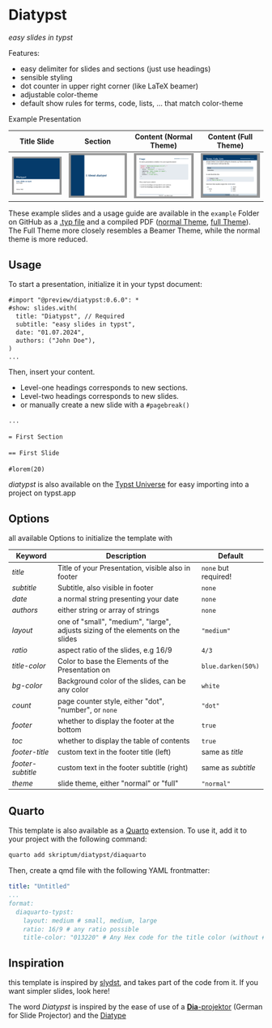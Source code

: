 # Diatypst

*easy slides in typst*

Features:

- easy delimiter for slides and sections (just use headings)
- sensible styling
- dot counter in upper right corner (like LaTeX beamer)
- adjustable color-theme
- default show rules for terms, code, lists, ... that match color-theme

Example Presentation

| Title Slide                                     | Section                                             | Content (Normal Theme)                          | Content (Full Theme)                                        |
| ----------------------------------------------- | --------------------------------------------------- | ----------------------------------------------- | ----------------------------------------------------------- |
| ![Example-Title](screenshots/Example-Title.png) | ![Example-Section](screenshots/Example-Section.png) | ![Example-Slide](screenshots/Example-Slide.png) | ![Example-Full-Slide](./screenshots/Full-Example-Slide.png) |

These example slides and a usage guide are available in the `example` Folder on GitHub as a [.typ file](https://github.com/skriptum/diatypst/blob/main/example/example.typ) and a compiled PDF ([normal Theme](https://raw.githubusercontent.com/skriptum/diatypst/refs/heads/main/example/example.pdf), [full Theme](https://raw.githubusercontent.com/skriptum/diatypst/refs/heads/main/example/example_full.pdf)). The Full Theme more closely resembles a Beamer Theme, while the normal theme is more reduced.

## Usage

To start a presentation, initialize it in your typst document:

```typst
#import "@preview/diatypst:0.6.0": *
#show: slides.with(
  title: "Diatypst", // Required
  subtitle: "easy slides in typst",
  date: "01.07.2024",
  authors: ("John Doe"),
)
...
```

Then, insert your content.

- Level-one headings corresponds to new sections.
- Level-two headings corresponds to new slides.
- or manually create a new slide with a `#pagebreak()`

```typst
...

= First Section

== First Slide

#lorem(20)
```

*diatypst* is also available on the [Typst Universe](https://typst.app/universe/package/diatypst) for easy importing into a project on typst.app

## Options

all available Options to initialize the template with

| Keyword       | Description                                                  | Default              |
| ------------- | ------------------------------------------------------------ | -------------------- |
| *title*       | Title of your Presentation, visible also in footer           | `none` but required! |
| *subtitle*    | Subtitle, also visible in footer                             | `none`               |
| *date*        | a normal string presenting your date                         | `none`               |
| *authors*     | either string or array of strings                            | `none`               |
| *layout*      | one of "small", "medium", "large", adjusts sizing of the elements on the slides | `"medium"`           |
| *ratio*       | aspect ratio of the slides, e.g 16/9                         | `4/3`                |
| *title-color* | Color to base the Elements of the Presentation on            | `blue.darken(50%)`   |
| *bg-color*    | Background color of the slides, can be any color             | `white`              |
| *count*       | page counter style, either "dot", "number", or `none`        | `"dot"`                |
| *footer*      | whether to display the footer at the bottom                  | `true`               |
| *toc*         | whether to display the table of contents                     | `true`               |
| *footer-title*| custom text in the footer title (left)                       | same as *title*      |
| *footer-subtitle*| custom text in the footer subtitle (right)                | same as *subtitle*   |
| *theme*       | slide theme, either "normal" or "full"                       | `"normal"`             |


## Quarto

This template is also available as a [Quarto](https://quarto.org/) extension. To use it, add it to your project with the following command:

```bash
quarto add skriptum/diatypst/diaquarto
```

Then, create a qmd file with the following YAML frontmatter:

```yaml
title: "Untitled"
...
format:
  diaquarto-typst:
    layout: medium # small, medium, large
    ratio: 16/9 # any ratio possible
    title-color: "013220" # Any Hex code for the title color (without #)
```

## Inspiration

this template is inspired by [slydst](https://github.com/glambrechts/slydst), and takes part of the code from it. If you want simpler slides, look here!

The word *Diatypst* is inspired by the ease of use of a [**Dia**-projektor](https://de.wikipedia.org/wiki/Diaprojektor) (German for Slide Projector) and the [Diatype](https://en.wikipedia.org/wiki/Diatype_(machine))
